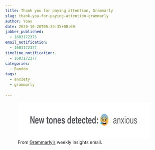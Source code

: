 ```yaml
---
title: Thank you for paying attention, Grammarly
slug: thank-you-for-paying-attention-grammarly
author: Yoav
date: 2020-10-20T05:39:35+00:00
jabber_published:
  - 1603172375
email_notification:
  - 1603172377
timeline_notification:
  - 1603172377
categories:
  - Random
tags:
  - anxiety
  - grammarly

---
```

<div class="wp-block-image is-style-default">
  <figure class="aligncenter size-large is-resized"><img loading="lazy" decoding="async" src="images/screen-shot-2020-10-20-at-8.21.39.png" alt="" class="wp-image-2434" width="602" height="116" /><figcaption>From <a href="https://app.grammarly.com/">Grammarly&#8217;s</a> weekly insights email.</figcaption></figure>
</div>